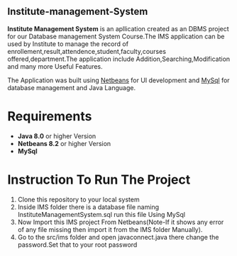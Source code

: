 ## Institute-management-System
**Institute Management System** is an apllication created as an DBMS project for our Database management System Course.The IMS application can be used by Institute to manage the record of enrollement,result,attendence,student,faculty,courses offered,department.The application include Addition,Searching,Modification and many more Useful Features.

The Application was built using [Netbeans](https://netbeans.org/) for UI development and [MySql](https://www.mysql.com/) for database management and Java Language.


# Requirements
- **Java 8.0** or higher Version
- **Netbeans 8.2** or higher Version
- **MySql**

# Instruction To Run The Project
1. Clone this repository to your local system
2. Inside IMS folder there is a database file naming InstituteManagementSystem.sql run this file Using MySql
3. Now Import this IMS project From Netbeans(Note-If it shows any error of any file missing then import it from the IMS folder Manually).
4. Go to the src/ims folder and open javaconnect.java there change the password.Set that to your root password



